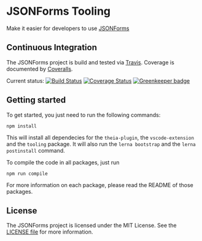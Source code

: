 # JSONForms Tooling

Make it easier for developers to use [JSONForms](https://github.com/eclipsesource/jsonforms)

## Continuous Integration
The JSONForms project is build and tested via [Travis](https://travis-ci.org/). Coverage is documented by [Coveralls](https://coveralls.io).

Current status: [![Build Status](https://travis-ci.com/TheZoker/jsonforms-tooling.svg?branch=master)](https://travis-ci.com/TheZoker/jsonforms-tooling) [![Coverage Status](https://coveralls.io/repos/github/TheZoker/jsonforms-tooling/badge.svg?branch=master)](https://coveralls.io/github/TheZoker/jsonforms-tooling?branch=master) [![Greenkeeper badge](https://badges.greenkeeper.io/TheZoker/jsonforms-tooling.svg)](https://greenkeeper.io/)

## Getting started

To get started, you just need to run the following commands:
```
npm install
```
This will install all dependecies for the `theia-plugin`, the `vscode-extension` and the `tooling` package. 
It will also run the `lerna bootstrap` and the `lerna postinstall` command.

To compile the code in all packages, just run 
```
npm run compile
```

For more information on each package, please read the  README of those packages.

## License
The JSONForms project is licensed under the MIT License. See the [LICENSE file](https://github.com/eclipsesource/jsonforms-tooling/blob/master/LICENSE) for more information.
